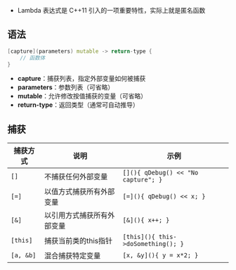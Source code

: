 - Lambda 表达式是 C++11 引入的一项重要特性，实际上就是匿名函数
## 语法

```cpp
[capture](parameters) mutable -> return-type {
    // 函数体
}
```

- **capture**：捕获列表，指定外部变量如何被捕获
- **parameters**：参数列表（可省略）
- **mutable**：允许修改按值捕获的变量（可省略）
- **return-type**：返回类型（通常可自动推导）

## 捕获


|捕获方式|说明|示例|
|---|---|---|
|`[]`|不捕获任何外部变量|`[](){ qDebug() << "No capture"; }`|
|`[=]`|以值方式捕获所有外部变量|`[=](){ qDebug() << x; }`|
|`[&]`|以引用方式捕获所有外部变量|`[&](){ x++; }`|
|`[this]`|捕获当前类的this指针|`[this](){ this->doSomething(); }`|
|`[a, &b]`|混合捕获特定变量|`[x, &y](){ y = x*2; }`|

